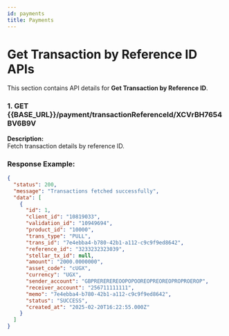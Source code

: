 ```yaml
---
id: payments
title: Payments
---
```


# Get Transaction by Reference ID APIs

This section contains API details for **Get Transaction by Reference ID**.

### 1. GET {{BASE_URL}}/payment/transactionReferenceId/XCVrBH7654BV6B9V

**Description:**  
Fetch transaction details by reference ID.

### Response Example:
```json
{
  "status": 200,
  "message": "Transactions fetched successfully",
  "data": [
    {
      "id": 1,
      "client_id": "10819033",
      "validation_id": "10949694",
      "product_id": "10000",
      "trans_type": "PULL",
      "trans_id": "7e4ebba4-b780-42b1-a112-c9c9f9ed8642",
      "reference_id": "3233232323039",
      "stellar_tx_id": null,
      "amount": "2000.0000000",
      "asset_code": "cUGX",
      "currency": "UGX",
      "sender_account": "GBPREREREREOOPOPOOREOPREOREOPROPROEROP",
      "receiver_account": "256711111111",
      "memo": "7e4ebba4-b780-42b1-a112-c9c9f9ed8642",
      "status": "SUCCESS",
      "created_at": "2025-02-20T16:22:55.000Z"
    }
  ]
}
```
